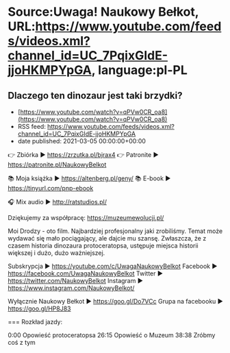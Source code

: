 # Source:Uwaga! Naukowy Bełkot, URL:https://www.youtube.com/feeds/videos.xml?channel_id=UC_7PqixGIdE-jjoHKMPYpGA, language:pl-PL

## Dlaczego ten dinozaur jest taki brzydki?
 - [https://www.youtube.com/watch?v=qPVw0CR_oa8](https://www.youtube.com/watch?v=qPVw0CR_oa8)
 - RSS feed: https://www.youtube.com/feeds/videos.xml?channel_id=UC_7PqixGIdE-jjoHKMPYpGA
 - date published: 2021-03-05 00:00:00+00:00

👉 Zbiórka ► https://zrzutka.pl/bjrax4
👉 Patronite ► https://patronite.pl/NaukowyBelkot 

📚 Moja książka ► https://altenberg.pl/geny/
📚 E-book ► https://tinyurl.com/pnp-ebook

🎧 Mix audio ► http://ratstudios.pl/

Dziękujemy za współpracę: https://muzeumewolucji.pl/

Moi Drodzy - oto film. Najbardziej profesjonalny jaki zrobiliśmy. Temat może wydawać się mało pociągający, ale dajcie mu szansę. Zwłaszcza, że z czasem historia dinozaura protoceratopsa, ustępuje miejsca historii większej i dużo, dużo ważniejszej.

Subskrypcja ► https://youtube.com/c/UwagaNaukowyBelkot
Facebook ► https://facebook.com/UwagaNaukowyBelkot
Twitter ► https://twitter.com/NaukowyBelkot
Instagram ► https://www.instagram.com/NaukowyBelkot/

Wyłącznie Naukowy Bełkot ► https://goo.gl/Do7VCc
Grupa na facebooku ► https://goo.gl/HP8J83

===
Rozkład jazdy:

0:00 Opowieść protoceratopsa
26:15 Opowieść o Muzeum
38:38 Zróbmy coś z tym

